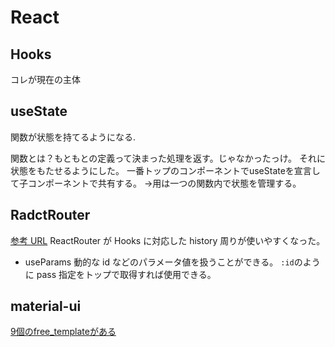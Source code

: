 # React

## Hooks

コレが現在の主体

## useState

関数が状態を持てるようになる.

関数とは？もともとの定義って決まった処理を返す。じゃなかったっけ。
それに状態をもたせるようにした。
一番トップのコンポーネントでuseStateを宣言して子コンポーネントで共有する。
→用は一つの関数内で状態を管理する。

## RadctRouter

[参考 URL](https://ajike.github.io/react-router-dom_hooks/)
ReactRouter が Hooks に対応した history 周りが使いやすくなった。

- useParams
  動的な id などのパラメータ値を扱うことができる。
  `:id`のように pass 指定をトップで取得すれば使用できる。

## material-ui

[9個のfree_templateがある](https://mui.com/getting-started/templates/)
